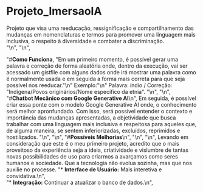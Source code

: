 # Projeto_ImersaoIA
Projeto que visa uma reeducação, ressignificação e compartilhamento das mudanças em nomenclaturas e termos para promover uma linguagem mais inclusiva, o respeito à diversidade e combater a discriminação.     
"\n",
"\n",

 "#**Como Funciona**,
        "Em um primeiro momento, é possível gerar uma palavra e correção de forma aleatória onde, dentro da execução, vai ser acessado um gistfile com alguns dados onde irá mostrar uma palavra como é normalmente usada e em seguida a forma mais correta para que seja possível nos reeducar."\n"
Exemplo:"\n"
Palavra: índio / Correção: "Indígena/Povos originários/Nome específico da etnia".
      "\n",
        "\n",
   "#**Chatbot Mecânico com Google Generative AI**\n",
   Em seguida, é possível criar essa ponte com o modelo Google Generative AI onde, o conhecimento será melhor apronfundado. Com isso, será possível entender o contexto e importância das mudanças apresentadas, a objetividade que busca trabalhar com uma linguagem mais inclusiva e respeitosa para aqueles que, de alguma maneira, se sentem inferiorizadas, excluídos, reprimidos e hostilizados.
     "\n",
     "\n",
     "#**Possíveis Melhorias**\n",
     "\n",
     "\n",
     Levando em consideração que este é o meu primeiro projeto, acredito que o mais proveitoso da experiência seja a ideia, criatividade e vislumbre de tantas novas possibilidades de uso para criarmos a avarçamos como seres humanos e sociedade. Que a tecnologia não evolua sozinha, mas que nos auxilie no processe.
     "*   **Interface de Usuário:** Mais interetiva e convidativa.\n",     
     "*   **Integração:** Continuar a atualizar o banco de dados.\n",
     

